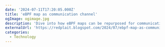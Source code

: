 ```yaml
---
date: '2024-07-11T17:20:05.000Z'
title: 'eBPF map as communication channel'
ogImage: ogimage.jpg
description: 'Dive into how eBPF maps can be repurposed for communication between userland applications and kernel drivers on Linux systems'
externalUrl: 'https://redplait.blogspot.com/2024/07/ebpf-map-as-communication-channel.html'
categories:
  - Technology
---
```

